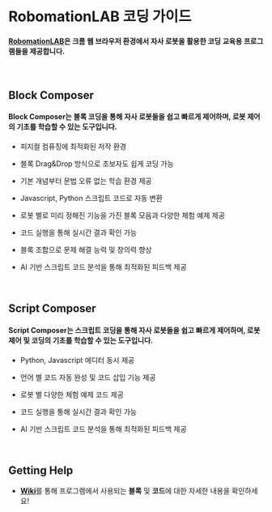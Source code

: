 # RobomationLAB 코딩 가이드
  
#### [RobomationLAB](https://robomationlab.com/)은 크롬 웹 브라우저 환경에서 자사 로봇을 활용한 코딩 교육용 프로그램들을 제공합니다.

<br>

## Block Composer

#### Block Composer는 블록 코딩을 통해 자사 로봇들을 쉽고 빠르게 제어하며, 로봇 제어의 기초를 학습할 수 있는 도구입니다.
- 피지컬 컴퓨징에 최적화된 저작 환경

- 블록 Drag&Drop 방식으로 초보자도 쉽게 코딩 가능  
- 기본 개념부터 문법 오류 없는 학습 환경 제공  
- Javascript, Python 스크립트 코드로 자동 변환  
- 로봇 별로 미리 정해진 기능을 가진 블록 모음과 다양한 체험 예제 제공
- 코드 실행을 통해 실시간 결과 확인 가능  
- 블록 조합으로 문제 해결 능력 및 창의력 향상  
- AI 기반 스크립트 코드 분석을 통해 최적화된 피드백 제공  

<br>

## Script Composer
#### Script Composer는 스크립트 코딩을 통해 자사 로봇들을 쉽고 빠르게 제어하며, 로봇 제어 및 코딩의 기초를 학습할 수 있는 도구입니다.
- Python, Javascript 에디터 동시 제공

- 언어 별 코드 자동 완성 및 코드 삽입 기능 제공
- 로봇 별 다양한 체험 예제 코드 제공
- 코드 실행을 통해 실시간 결과 확인 가능
- AI 기반 스크립트 코드 분석을 통해 최적화된 피드백 제공

<br>

## Getting Help

- [**Wiki**](https://github.com/RobomationLAB/Coding_Guide_KR/wiki)를 통해 프로그램에서 사용되는 **블록** 및 **코드**에 대한 자세한 내용을 확인하세요!

<!-- - [**문의 및 건의사항**](https://wkf.ms/3UJiiaS)에 버그 또는 궁금한 내용을 문의해주세요! -->


<br><br>
